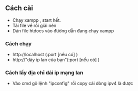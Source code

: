 ## Cách cài
- Chạy xampp , start hết.
- Tải file về rồi giải nén
- Dán file htdocs vào đường dẫn đang chạy xampp
 ### Cách chạy
  - http://localhost (:port [nếu có] )
  - http://"dảy ip lan của bạn"(:port [nếu có] )
  ### Cách lấy địa chỉ dải ip mạng lan
- Vào cmd gõ lệnh "ipconfig" rồi copy cái dòng ipv4 là được









































































